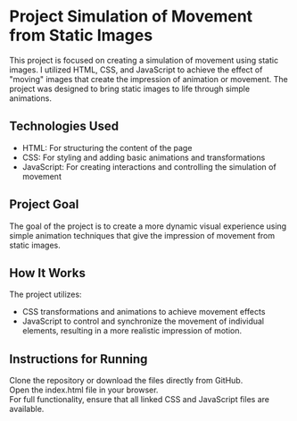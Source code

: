 # Project Simulation of Movement from Static Images
This project is focused on creating a simulation of movement using static images. I utilized HTML, CSS, and JavaScript to achieve the effect of "moving" images that create the impression of animation or movement. The project was designed to bring static images to life through simple animations.

## Technologies Used
 - HTML: For structuring the content of the page 
 - CSS: For styling and adding basic animations and transformations 
 - JavaScript: For creating interactions and controlling the simulation of movement

## Project Goal
The goal of the project is to create a more dynamic visual experience using simple animation techniques that give the impression of movement from static images.

## How It Works
The project utilizes:
 - CSS transformations and animations to achieve movement effects
 - JavaScript to control and synchronize the movement of individual elements, resulting in a more realistic impression of motion.

## Instructions for Running
Clone the repository or download the files directly from GitHub. <br>
Open the index.html file in your browser. <br>
For full functionality, ensure that all linked CSS and JavaScript files are available.
